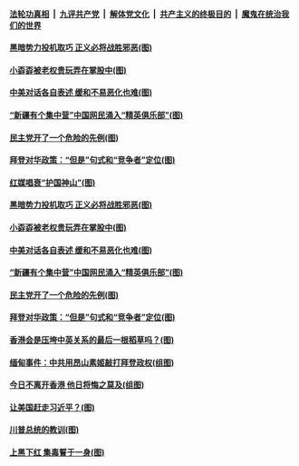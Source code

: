 

####  [法轮功真相](../../../../basic/blob/master/README.md?t=02090731) &nbsp;|&nbsp; [九评共产党](../../../../9ping.md/blob/master/README.md?t=02090731) &nbsp;|&nbsp; [解体党文化](../../../../jtdwh.md/blob/master/README.md?t=02090731)  &nbsp;|&nbsp; [共产主义的终极目的](../../../../gczydzjmd.md/blob/master/README.md?t=02090731) &nbsp;|&nbsp; [魔鬼在统治我们的世界](../../../../mgztzwmdsj.md/blob/master/README.md?t=02090731) 

#### [黑暗势力投机取巧 正义必将战胜邪恶(图)](../pages/p4/961850.md?t=02090731) 

#### [小孬孬被老权贵玩弄在掌股中(图)](../pages/p4/961790.md?t=02090731) 

#### [中美对话各自表述 缓和不易恶化也难(图)](../pages/p4/961789.md?t=02090731) 

#### [“新疆有个集中营”中国网民涌入“精英俱乐部”(图)](../pages/p4/961782.md?t=02090731) 

#### [民主党开了一个危险的先例(图)](../pages/p4/961784.md?t=02090731) 

#### [拜登对华政策：“但是”句式和“竞争者”定位(图)](../pages/p4/961776.md?t=02090731) 

#### [红媒唱衰“护国神山”(图)](../pages/p4/961879.md?t=02090731) 

#### [黑暗势力投机取巧 正义必将战胜邪恶(图)](../pages/p4/961850.md?t=02090731) 




#### [小孬孬被老权贵玩弄在掌股中(图)](../pages/p4/961790.md?t=02090731) 

#### [中美对话各自表述 缓和不易恶化也难(图)](../pages/p4/961789.md?t=02090731) 

#### [“新疆有个集中营”中国网民涌入“精英俱乐部”(图)](../pages/p4/961782.md?t=02090731) 

#### [民主党开了一个危险的先例(图)](../pages/p4/961784.md?t=02090731) 

#### [拜登对华政策：“但是”句式和“竞争者”定位(图)](../pages/p4/961776.md?t=02090731) 

#### [香港会是压垮中英关系的最后一根稻草吗？(图)](../pages/p4/961779.md?t=02090731) 

#### [缅甸事件：中共用昂山素姬敲打拜登政权(组图)](../pages/p4/961679.md?t=02090731) 

#### [今日不离开香港 他日将悔之莫及(组图)](../pages/p4/961661.md?t=02090731) 

#### [让美国赶走习近平？(图)](../pages/p4/961717.md?t=02090731) 

#### [川普总统的教训(图)](../pages/p4/961604.md?t=02090731) 



#### [上黑下红 集毒誓于一身(图)](../pages/p4/961636.md?t=02090731) 



